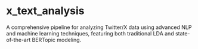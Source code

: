 # x_text_analysis
A comprehensive pipeline for analyzing Twitter/X data using advanced NLP and machine learning techniques, featuring both traditional LDA and state-of-the-art BERTopic modeling.
